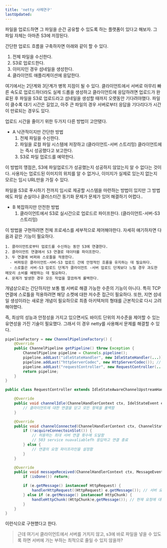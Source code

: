 ```yaml
---
title: 'netty 사례연구'
lastUpdated: 
---
```


파일을 업로드하면 그 파일을 순간 공유할 수 있도록 하는 플랫폼이 있다고 해보자. 그 파일 자체는 아마존 S3에 저장된다.

간단한 업로드 흐름을 구축하자면 아래와 같이 할 수 있다.

1. 전체 파일을 수신한다. 
2. S3로 업로드한다.
3. 이미지인 경우 섬네일을 생성한다.
4. 클라이언트 애플리케이션에 응답한다.

여기에서는 2단계와 3단계가 병목 지점이 될 수 있다. 클라이언트에서 서버로 아무리 빠른 속도로 업로드하더라도 실제 드롭을 생성하고 클라이언트에 응답하려면 업로드가 완료된 후 파일을 S3로 업로드라고 섬네일을 생성할 때까지 오랫동안 기다려야했다. 파일이 클수록 대기 시간은 길었고, 아주 큰 파일의 경우 서버로부터 응답을 기다리다가 시간이 만료되는 경우도 있다.

업로드 시간을 줄이기 위한 두가지 다른 방법이 고안됐다.

- A 낙관적이지만 간단한 방법
  1. 전체 파일을 수신한다. 
  2. 파일을 로컬 파일 시스템에 저장하고 (클라이언트-서버 스트리밍) 클라이언트에는 즉시 성공했다고 보고한다.
  3. S3로 파일 업로드를 예약한다.

이 방법의 맹점은, S3에 파일업로드가 성공했는지 성공하지 않았는지 알 수 없다는 것이다. 사용자는 업로드된 이미지의 위치를 알 수 없거나, 이미지가 실제로 있는지 없는지 모르는 임시 URL만을 가질 수 있다.

파일을 S3로 푸시하기 전까지 임시로 제공할 시스템을 마련하는 방법이 있지만 그 방법에도 파일 손실이나 클러스터간 동기화 문제가 문제가 있어 해결하기 어렵다.. 

- B 복잡하지만 안전한 방법
  1. 클라이언트에서 S3로 실시간으로 업로드르 파이프한다. (클라이언트-서버-S3 스트리밍)

이 방법을 구현하려면 전체 프로세스를 세부적으로 제어해야한다. 자세히 얘기하자면 다음과 같은 기능이 필요하다.

```
1. 클라이언트로부터 업로드를 수신하는 동안 S3에 연결한다.
2. 클라이언트 연결에서 S3 연결로 데이터를 파이프한다.
3. 두 연결에 버퍼와 스로틀을 적용한다.
  - 버퍼링은 클라이언트-서버-S3 업로드 간에 안정적인 흐름을 유지하는 데 필요하다.
  - 스로틀은 서버-S3 업로드 단계가 클라이언트 -서버 업로드 단계보다 느릴 경우 과도한 메모리 소비를 예방하는 데 필요하다.
4. 문제가 발생한 경우 모든 작업을 깔끔하게 롤백한다.
```

개념상으로는 간단하지만 보통 웹 서버로 해결 가능한 수준의 기능이 아니다. 특히 TCP 연결에 스로틀을 적용하려면 해당 소켓에 대한 저수준 접근이 필요하다. 또한, 지연 섬네일 생성이라는 새로운 개념이 필요하므로 최종 아키텍처의 형태를 근본적으로 다시 고려해야했다.

즉, 최상의 성능과 안정성을 가지고 있으면서도 바이트 단위의 저수준을 제어할 수 있는 유연성을 가진 기술이 필요했다. 그래서 이 경우 netty를 사용해서 문제를 해결할 수 있다.

```java
pipelineFactory = new ChannelPipelineFactory() {
    @Override
    public ChannelPipeline getPipeline() throw Exception {
        ChannelPipeline pipeline = Channels.pipeline();
        pipeline.addLast("idleStateHandler", new IdleStateHandler(...)); // IdelStateHandler가 비활성 연결을 종료
        pipeline.addLast("httpServerCodec", new HttpServerCodec()); // HttpServerCodec이 오가는 데이터를 직렬화, 역직렬화 
        pipeline.addLast("requestController", new RequestController(...)); // RequestController를 파이프라인에 추가
        return pipeline;
    }
}
```

```java
public class RequestController extends IdleStateAwareChannelUpstreamHandler {

    @Override
    public void channelIdle(ChannelHandlerContext ctx, IdelStateEvent e) throws Exception {
        // 클라이언트에 대한 연결을 닫고 모든 항목을 롤백함
    }

    @Override
    public void channelConnected(ChannelHandlerContext ctx, ChannelStateEvent e) throws Exception {
        if (!acquireConnectoinSlot()) {
            // 허용하는 최대 서버 연결 횟수에 도달함
            // 503 service nuavaliablefh 응답하고 연결 종료
        } else {
            // 연결의 요청 파이프라인을 설정함
        }
    }

    @Override
    public void messageReceived(ChannelHandlerContext ctx, MessageEvent e) throws Exception {
        if (isDone()) return;

        if (e.getMessage() instanceof HttpRequest) {
            handlerHttpRequest((HttpRequest) e.getMessage()); // 서버 요청 유효성 검사의 핵심 사항
        } else if (e.getMessage() instanceof HttpChunk) {
            handleHttpChunk((HttpChunk)e,getMessage()); // 현재 요청에 대한 황성 핸들러가 청크를 수락하는 경우 청크 전달
        }
    }
}
```

이런식으로 구현헀다고 한다.

> 근데 여기서 클라이언트에서 서버를 거치지 않고, s3에 바로 파일을 넣을 수 있도록 하면 서버에 가는 부하는 최적으로 줄일 수 있지 않을까?